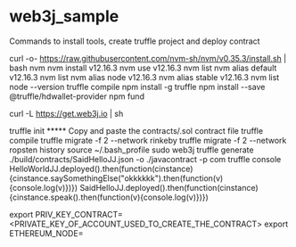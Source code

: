 # web3j_sample




Commands to install tools, create truffle project and deploy contract

curl -o- https://raw.githubusercontent.com/nvm-sh/nvm/v0.35.3/install.sh | bash
nvm
nvm install v12.16.3
nvm use v12.16.3
nvm list
nvm alias default v12.16.3 
nvm list
nvm alias node v12.16.3 
nvm alias stable v12.16.3 
nvm list
node --version
truffle compile
npm install -g truffle
npm install --save @truffle/hdwallet-provider
npm fund

curl -L https://get.web3j.io | sh

truffle init
***** Copy and paste the contracts/.sol contract file
truffle compile
truffle migrate -f 2 --network rinkeby
truffle migrate -f 2 --network ropsten
history
source ~/.bash_profile
sudo web3j truffle generate  ./build/contracts/SaidHelloJJ.json -o ./javacontract -p com
truffle console
HelloWorldJJ.deployed().then(function(cinstance){cinstance.saySomethingElse("okkkkkk").then(function(v){console.log(v)})})
SaidHelloJJ.deployed().then(function(cinstance){cinstance.speak().then(function(v){console.log(v)})})


export PRIV_KEY_CONTRACT=<PRIVATE_KEY_OF_ACCOUNT_USED_TO_CREATE_THE_CONTRACT>
export ETHEREUM_NODE=<ETHEREUM NODE ADDRESS>